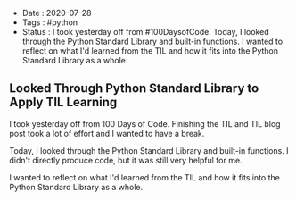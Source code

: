 - Date : 2020-07-28
- Tags : #python
- Status : I took yesterday off from #100DaysofCode. Today, I looked through the Python Standard Library and built-in functions. I wanted to reflect on what I'd learned from the TIL and how it fits into the Python Standard Library as a whole.

## Looked Through Python Standard Library to Apply TIL Learning

I took yesterday off from 100 Days of Code. Finishing the TIL and TIL blog post took a lot of effort and I wanted to have a break. 

Today, I looked through the Python Standard Library and built-in functions. I didn't directly produce code, but it was still very helpful for me. 

I wanted to reflect on what I'd learned from the TIL and how it fits into the Python Standard Library as a whole.
